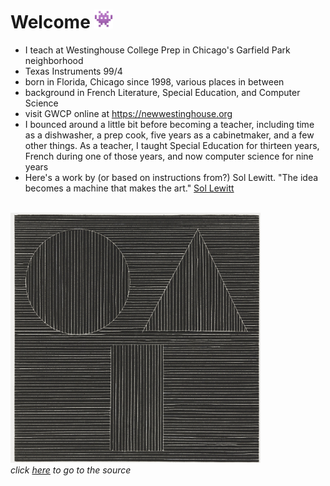 # Welcome <img src="alien.png" alt="alien emoji" width="30" height="30">	

* I teach at Westinghouse College Prep in Chicago's Garfield Park neighborhood
* Texas Instruments 99/4
* born in Florida, Chicago since 1998, various places in between
* background in French Literature, Special Education, and Computer Science
* visit GWCP online at https://newwestinghouse.org
* I bounced around a little bit before becoming a teacher, including time as a dishwasher, a prep cook, five years as a cabinetmaker, and a few other things. As a teacher, I taught Special Education for thirteen years, French during one of those years, and now computer science for nine years
* Here's a work by (or based on instructions from?) Sol Lewitt. "The idea becomes a machine that makes the art." <a href="https://www.guggenheim.org/teaching-materials/singular-forms-sometimes-repeated-art-from-1951-to-the-present/sol-lewitt-1928-2007#:~:text=a%20perfunctory%20affair.-,The%20idea,-becomes%20a%20machine">Sol Lewitt</a>
<br>
<img src="sl2.png" alt="from Sol Lewitt" width="400" height ="400">
<br>
<em>click <a href="https://www.moma.org/collection/works/17626">here</a> to go to the source<em>